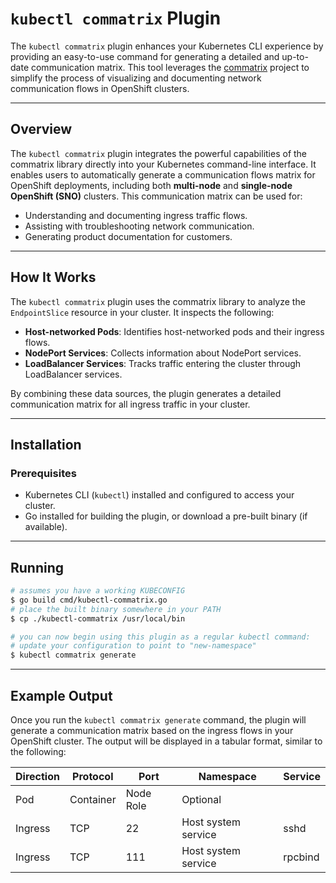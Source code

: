 # `kubectl commatrix` Plugin

The `kubectl commatrix` plugin enhances your Kubernetes CLI experience by
providing an easy-to-use command for generating a detailed and up-to-date
communication matrix. This tool leverages the [commatrix](https://github.com/openshift-kni/commatrix)
project to simplify the process of visualizing and documenting network
communication flows in OpenShift clusters.

---

## Overview

The `kubectl commatrix` plugin integrates the powerful capabilities of the
commatrix library directly into your Kubernetes command-line interface. It
enables users to automatically generate a communication flows matrix for OpenShift
deployments, including both **multi-node** and **single-node OpenShift (SNO)**
clusters. This communication matrix can be used for:

- Understanding and documenting ingress traffic flows.
- Assisting with troubleshooting network communication.
- Generating product documentation for customers.

---

## How It Works

The `kubectl commatrix` plugin uses the commatrix library to analyze the `EndpointSlice`
resource in your cluster. It inspects the following:

- **Host-networked Pods**: Identifies host-networked pods and their ingress flows.
- **NodePort Services**: Collects information about NodePort services.
- **LoadBalancer Services**: Tracks traffic entering the cluster through 
LoadBalancer services.

By combining these data sources, the plugin generates a detailed communication matrix
for all ingress traffic in your cluster.

---

## Installation

### Prerequisites

- Kubernetes CLI (`kubectl`) installed and configured to access your cluster.
- Go installed for building the plugin, or download a pre-built binary (if available).

---

## Running

```sh
# assumes you have a working KUBECONFIG
$ go build cmd/kubectl-commatrix.go
# place the built binary somewhere in your PATH
$ cp ./kubectl-commatrix /usr/local/bin

# you can now begin using this plugin as a regular kubectl command:
# update your configuration to point to "new-namespace"
$ kubectl commatrix generate 
```

---

## Example Output

Once you run the `kubectl commatrix generate` command, the plugin will
generate a communication matrix based on the ingress flows in your
OpenShift cluster. The output will be displayed in a tabular format,
similar to the following:

| Direction | Protocol | Port | Namespace              | Service              |
|-----------|----------|------|------------------------|----------------------|
| Pod       | Container | Node Role | Optional              |
| Ingress   | TCP      | 22   | Host system service    | sshd                 |
| Ingress   | TCP      | 111  | Host system service    | rpcbind              |

